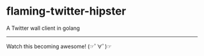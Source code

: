 # flaming-twitter-hipster

A Twitter wall client in golang

***

Watch this becoming awesome! (☞ﾟ∀ﾟ)☞
